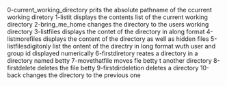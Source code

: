 0-current_working_directory  prits the  absolute pathname of the ccurrent working diretory
1-listit  displays the contents list of the current working directory
2-bring_me_home changes the directory to the users working directory
3-listfiles displays the contet of the directory in along format
4-listmorefiles displays the content of the directory as well as hidden files
5-listfilesdigitonly list the ontent of the directry in long format wuth user and group id displayed numerically
6-firstdiretory reates a directory in a directory named betty
7-movethatfile moves fle betty t another directory
8-firstdelete  deletes the file betty
9-firstdirdeletion deletes a directory
10-back changes the directory to the previous one

